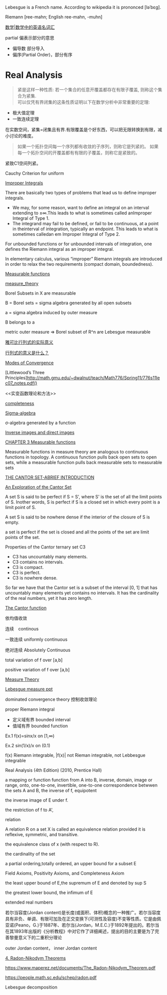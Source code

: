 
Lebesgue is a French name. According to wikipedia it is prononced [ləˈbɛg]. 


Riemann [ree-mahn; English ree-mahn, -muhn]

[数学|数学中的英语名词汇](https://zhuanlan.zhihu.com/p/134603058)

partial 偏表示部分的意思
* 偏导数 部分导入
* 偏序(Partial Order)，部分有序



# Real Analysis


> 紧是这样一种性质: 若一个集合的任意开覆盖都存在有限子覆盖, 则称这个集合为紧集.  
可以仅凭有界闭集的这条性质证明以下在数学分析中非常重要的定理:
* 极大值定理
* 一致连续定理

在实数空间，紧集=闭集且有界.有限覆盖是个好东西，可以把无限转换到有限，减小讨论的难度。

> 如果一个拓扑空间每一个序列都有收敛的子序列，则称它是列紧的。
> 如果每一个拓扑空间的开覆盖都有有限的子覆盖，则称它是紧致的。

紧致C1空间列紧。

Cauchy Criterion for uniform

[Improper Integrals](https://www2.math.uconn.edu/~stein/virtual/Notes/Calculus/improperintegrals.pdf)

There are basically two types of problems that lead us to define improper integrals.
* We may, for some reason, want to define an integral on an interval extending to ±∞.This leads to what is sometimes called anImproper Integral of Type 1.
* The  integrand  may  fail  to  be  defined,  or  fail  to  be  continuous,  at  a  point  in  theinterval of integration, typically an endpoint.  This leads to what is sometimes calledan em Improper Integral of Type 2.

For unbounded functions or for unbounded intervals of integration, one defines the Riemann integral as an improper integral.

In elementary calculus, various “improper” Riemann integrals are introduced in order to relax the two requirements (compact domain, boundedness). 


[Measurable functions](https://www.math.ucdavis.edu/~hunter/measure_theory/measure_notes_ch3.pdf)

[measure_theory](https://www.math.ucdavis.edu/~hunter/measure_theory/)


Borel Subsets in X are measurable

B = Borel sets = sigma algebra generated by all  open  subsets

a = sigma algebra induced by  outer measure

B belongs  to a

metric outer measure => Borel  subset  of R^n are Lebesgue measurable


[雅可比行列式的实际意义](https://blog.csdn.net/comeonow/article/details/103239288)

[行列式的意义是什么？](https://www.zhihu.com/question/26294660)

[Modes of Convergence](http://www.prime.sdu.edu.cn/__local/2/0D/5E/684A4CDDEF2D69A81B84B71E0C2_E677655A_264C6.pdf)

[Littlewood’s Three Principles]http://math.gmu.edu/~dwalnut/teach/Math776/Spring11/776s11lec07_notes.pdf()


<<实变函数理论和方法>>

[completeness](http://www.maths.qmul.ac.uk/~mj/MTH6126/note6.pdf)


[Sigma-algebra](https://en.wikipedia.org/wiki/Sigma-algebra)

σ-algebra generated by a function



[Inverse images and direct images](https://web.northeastern.edu/suciu/U565/MATH4565-sp10-handout1.pdf)


[CHAPTER 3 Measurable functions](https://www.math.ucdavis.edu/~hunter/measure_theory/measure_notes_ch3.pdf)

Measurable functions in measure theory are analogous to continuous functions in  topology. A continuous function pulls back open  sets  to  open sets,  while  a measurable function pulls back measurable sets to measurable sets






[THE CANTOR SET-ABRIEF INTRODUCTION](https://wwwmpa.mpa-garching.mpg.de/~dnelson/storage/dnelson.cantor-set.pdf)

[An Exploration of the Cantor Set](https://missouriwestern.edu/orgs/momaa/ChrisShaver-CantorSetPaper4.pdf)

A set S is said to be perfect if S = S', where S' is the set of all the limit points of S. Inother words, 
S is perfect if S is a closed set in which every point is a limit point of S.

A set S is said to be nowhere dense if the interior of the closure of S is empty.

a set is perfect if the set is closed and all the points of the set are limit points of the set.

Properties of the Cantor ternary set C3
* C3 has uncountably many elements.
* C3 contains no intervals.
* C3 is compact.
* C3 is perfect.
* C3 is nowhere dense.

So far we have that the Cantor set is a subset of the interval [0, 1] that has uncountably many elements yet contains no 
intervals.  It has the cardinality of the real numbers, yet it has zero length.


[The Cantor function](https://warwick.ac.uk/fac/sci/maths/people/staff/oleg_zaboronski/analysisiii/cantor.pdf)


依均值收敛

连续　continous

一致连续 uniformly continuous


绝对连续 Absolutely Continuous

total variation of f over [a,b]

positive variation of f over [a,b]

[Measure Theory](https://www.math.ucdavis.edu/~hunter/measure_theory/measure_notes.pdf)

[Lebesgue measure ppt](http://people.math.harvard.edu/~shlomo/212a/11.pdf)

dominated convergence theory
控制收敛理论


proper Riemann integral
* 定义域有界 bounded interval
* 值域有界 bounded function

Ex.1 f(x)=sinx/x on [1,∞)

Ex.2 sin(1/x)/x on (0.1)

f(x) Riemann integrable, |f(x)| not Rieman integrable, not Lebbesgue integrable


Real Analysis (4th Edition) (2010, Prentice Hall)

a mapping or function function from A into B, 
inverse,
domain, image or range, onto, one-to-one, invertible, one-to-one correspondence betwwen the sets A and B,  the inverse of f, equipotent


the inverse image of E under f.


the restriction of f to A',


relation

A relation R on a set X is called an equivalence relation provided it is reflexive, symmetric, and transitive.

the equivalence class of x (with respect to R).

the cardinality of the set

a partial ordering,totally ordered, an upper bound for a subset E

Field Axioms, Positivity Axioms, and Completeness Axiom

the least upper bound of E,the supremum of E and denoted by sup S

the greatest lower bound,  the infimum of E


extended real numbers


若尔当容度(Jordan content)是长度(或面积、体积)概念的一种推广。若尔当容度具有非负、单调、有限可加及在正交变换下(可测性及容度)不变等性质。它是由佩亚诺(Peano，G.)于1887年、若尔当(Jordan，M.E.C.)于1892年提出的。若尔当在其1893年出版的《分析教程》中对它作了详细阐述，提出的目的主要是为了完善黎曼意义下的二重积分理论

outer Jordan content， inner Jordan content


[4. Radon-Nikodym Theorems](https://www.math.ksu.edu/~nagy/real-an/4-04-rn.pdf)

https://www.maperez.net/documents/The_Radon-Nikodym_Theorem.pdf

https://people.math.sc.edu/schep/radon.pdf




Lebesgue decomposition